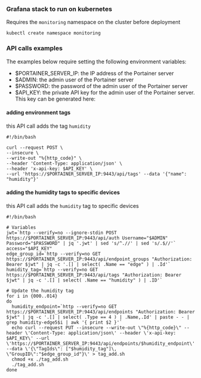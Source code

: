 ### Grafana stack to run on kubernetes

Requires the ``monitoring`` namespace on the cluster before deployment

    kubectl create namespace monitoring

### API calls examples
The examples below require setting the following environment variables:

- $PORTAINER_SERVER_IP: the IP address of the Portainer server
- $ADMIN: the admin user of the Portainer server
- $PASSWORD: the password of the admin user of the Portainer server
- $API_KEY: the private API key for the admin user of the Portainer server. This key can be generated here:


#### adding environment tags
this API call adds the tag ``humidity``

```
#!/bin/bash

curl --request POST \
--insecure \
--write-out "%{http_code}" \
--header 'Content-Type: application/json' \
--header 'x-api-key: $API_KEY' \
--url 'https://$PORTAINER_SERVER_IP:9443/api/tags' --data '{"name": "humidity"}'
```

#### adding the humidity tags to specific devices
this API call adds the ``humidity`` tag to specific devices

```
#!/bin/bash

# Variables
jwt=`http --verify=no --ignore-stdin POST https://$PORTAINER_SERVER_IP:9443/api/auth Username="$ADMIN" Password="$PASSWORD" | jq '.jwt' | sed 's/^.//' | sed 's/.$//'`
access="$API_KEY"
edge_group_id=`http --verify=no GET https://$PORTAINER_SERVER_IP:9443/api/endpoint_groups "Authorization: Bearer $jwt" | jq -c '.[] | select( .Name == "edge" ) | .Id'`
humidity_tag=`http --verify=no GET https://$PORTAINER_SERVER_IP:9443/api/tags "Authorization: Bearer $jwt" | jq -c '.[] | select( .Name == "humidity" ) | .ID'`

# Update the humidity tag
for i in {000..014}
do
  humidity_endpoint=`http --verify=no GET https://$PORTAINER_SERVER_IP:9443/api/endpoints "Authorization: Bearer $jwt" | jq -c '.[] | select( .Type == 4 ) | .Name,.Id' | paste - - | grep humidity-edge5$i | awk '{ print $2 }'`
  echo curl --request PUT --insecure --write-out \"%{http_code}\" --header \'Content-Type: application/json\' --header \'x-api-key: $API_KEY\' --url \'https://$PORTAINER_SERVER_IP:9443/api/endpoints/$humidity_endpoint\' --data \'{\"TagIds\": ["$humidity_tag"]\, \"GroupID\":"$edge_group_id"}\' > tag_add.sh
  chmod +x ./tag_add.sh
  ./tag_add.sh
done
```
